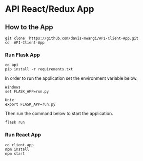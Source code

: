 # API React/Redux App 

## How to  the App ###
```
git clone  https://github.com/davis-mwangi/API-Client-App.git
cd  API-Client-App
```
### Run Flask App ###
```
cd api
pip install -r requirements.txt
```
In order to run the application set the environment variable below.
```
Windows
set FLASK_APP=run.py

Unix
export FLASK_APP=run.py
```
Then run the command below to start the application.
```
flask run
```

### Run React App ###
```
cd client-app
npm install
npm start
```
